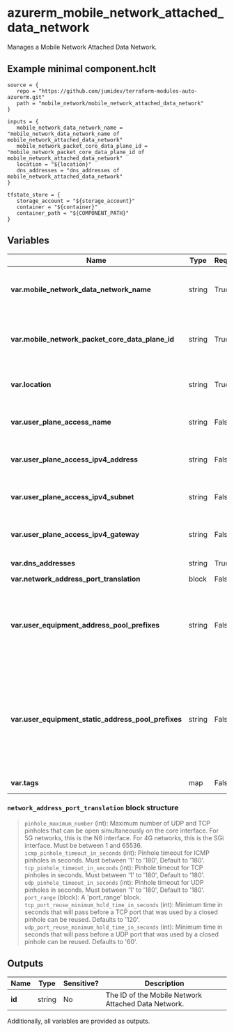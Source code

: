 # azurerm_mobile_network_attached_data_network

Manages a Mobile Network Attached Data Network.

## Example minimal component.hclt

```hcl
source = {
   repo = "https://github.com/jumidev/terraform-modules-auto-azurerm.git" 
   path = "mobile_network/mobile_network_attached_data_network" 
}

inputs = {
   mobile_network_data_network_name = "mobile_network_data_network_name of mobile_network_attached_data_network" 
   mobile_network_packet_core_data_plane_id = "mobile_network_packet_core_data_plane_id of mobile_network_attached_data_network" 
   location = "${location}" 
   dns_addresses = "dns_addresses of mobile_network_attached_data_network" 
}

tfstate_store = {
   storage_account = "${storage_account}" 
   container = "${container}" 
   container_path = "${COMPONENT_PATH}" 
}

```

## Variables

| Name | Type | Required? |  Description |
| ---- | ---- | --------- |  ----------- |
| **var.mobile_network_data_network_name** | string | True | Specifies the name of the `azurerm_mobile_network_data_network` which the Attached Data Network belongs to, Changing this forces a new Mobile Network Attached Data Network to be created. | 
| **var.mobile_network_packet_core_data_plane_id** | string | True | Specifies the ID of the `azurerm_mobile_network_packet_core_data_plane` which the Mobile Network Attached Data Network belongs to. Changing this forces a new Mobile Network Attached Data Network to be created. | 
| **var.location** | string | True | Specifies the Azure Region where the Mobile Network Attached Data Network should exist. Changing this forces a new Mobile Network Attached Data Network to be created. | 
| **var.user_plane_access_name** | string | False | Specifies the logical name for the user data plane interface. This should match one of the interfaces configured on your Azure Stack Edge device. | 
| **var.user_plane_access_ipv4_address** | string | False | The IPv4 address for the user data plane interface. This should match one of the interfaces configured on your Azure Stack Edge device. | 
| **var.user_plane_access_ipv4_subnet** | string | False | The IPv4 subnet for the user data plane interface. This should match one of the interfaces configured on your Azure Stack Edge device. | 
| **var.user_plane_access_ipv4_gateway** | string | False | The default IPv4 gateway for the user data plane interface. This should match one of the interfaces configured on your Azure Stack Edge device. | 
| **var.dns_addresses** | string | True | Specifies the DNS servers to signal to UEs to use for this attached data network. | 
| **var.network_address_port_translation** | block | False | A `network_address_port_translation` block. | 
| **var.user_equipment_address_pool_prefixes** | string | False | Specifies the user equipment (UE) address pool prefixes for the attached data network from which the packet core instance will dynamically assign IP addresses to UEs. The packet core instance assigns an IP address to a UE when the UE sets up a PDU session. At least one of `user_equipment_address_pool_prefixes` and `user_equipment_static_address_pool_prefix`. If you define both, they must be of the same size. | 
| **var.user_equipment_static_address_pool_prefixes** | string | False | Specifies the user equipment (UE) address pool prefixes for the attached data network from which the packet core instance will assign static IP addresses to UEs. The packet core instance assigns an IP address to a UE when the UE sets up a PDU session. The static IP address for a specific UE is set in StaticIPConfiguration on the corresponding SIM resource. At least one of `user_equipment_address_pool_prefix` and `user_equipment_static_address_pool_prefixes`. If you define both, they must be of the same size. | 
| **var.tags** | map | False | A mapping of tags which should be assigned to the Mobile Network Attached Data Network. | 

### `network_address_port_translation` block structure

> `pinhole_maximum_number` (int): Maximum number of UDP and TCP pinholes that can be open simultaneously on the core interface. For 5G networks, this is the N6 interface. For 4G networks, this is the SGi interface. Must be between 1 and 65536.
> `icmp_pinhole_timeout_in_seconds` (int): Pinhole timeout for ICMP pinholes in seconds. Must between '1' to '180', Default to '180'.
> `tcp_pinhole_timeout_in_seconds` (int): Pinhole timeout for TCP pinholes in seconds. Must between '1' to '180', Default to '180'.
> `udp_pinhole_timeout_in_seconds` (int): Pinhole timeout for UDP pinholes in seconds. Must between '1' to '180', Default to '180'.
> `port_range` (block): A 'port_range' block.
> `tcp_port_reuse_minimum_hold_time_in_seconds` (int): Minimum time in seconds that will pass before a TCP port that was used by a closed pinhole can be reused. Defaults to '120'.
> `udp_port_reuse_minimum_hold_time_in_seconds` (int): Minimum time in seconds that will pass before a UDP port that was used by a closed pinhole can be reused. Defaults to '60'.



## Outputs

| Name | Type | Sensitive? | Description |
| ---- | ---- | --------- | --------- |
| **id** | string | No  | The ID of the Mobile Network Attached Data Network. | 

Additionally, all variables are provided as outputs.
